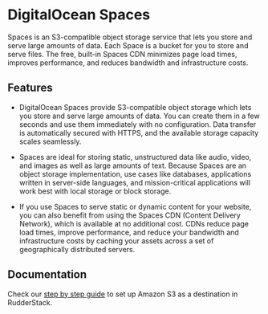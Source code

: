 # DigitalOcean Spaces
Spaces is an S3-compatible object storage service that lets you store and serve large amounts of data. Each Space is a bucket for you to store and serve files. The free, built-in Spaces CDN minimizes page load times, improves performance, and reduces bandwidth and infrastructure costs.

## Features
- DigitalOcean Spaces provide S3-compatible object storage which lets you store and serve large amounts of data. You can create them in a few seconds   and use them immediately with no configuration. Data transfer is automatically secured with HTTPS, and the available storage capacity scales seamlessly.

- Spaces are ideal for storing static, unstructured data like audio, video, and images as well as large amounts of text. Because Spaces are an object storage implementation, use cases like databases, applications written in server-side languages, and mission-critical applications will work best with local storage or block storage.

- If you use Spaces to serve static or dynamic content for your website, you can also benefit from using the Spaces CDN (Content Delivery Network), which is available at no additional cost. CDNs reduce page load times, improve performance, and reduce your bandwidth and infrastructure costs by caching your assets across a set of geographically distributed servers.

## Documentation
Check our [step by step guide](https://docs.rudderstack.com/destinations/digitalocean-spaces) to set up Amazon S3 as a destination in RudderStack.
